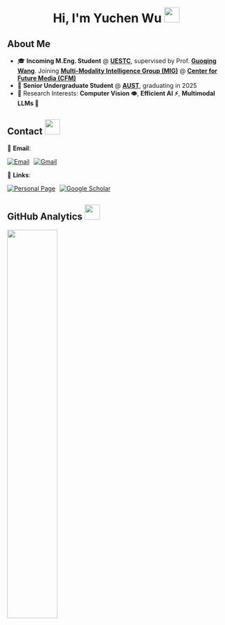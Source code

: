 <h1 align="center">Hi, I'm Yuchen Wu  <img src="https://media.giphy.com/media/hvRJCLFzcasrR4ia7z/giphy.gif" width="35"></h1>

## **About Me**
* 🎓 **Incoming M.Eng. Student** @ **[UESTC](https://www.uestc.edu.cn/)**, supervised by Prof. **[Guoqing Wang](https://faculty.uestc.edu.cn/wangguoqing2/zh_CN/index.htm)**. Joining **[Multi-Modality Intelligence Group (MIG)](https://github.com/MIG-UESTC-Lab)** @ **[Center for Future Media (CFM)](https://cfm.uestc.edu.cn/index)**
* 🏫 **Senior Undergraduate Student** @ **[AUST](https://www.aust.edu.cn/)**, graduating in 2025
* 🧠 Research Interests: **Computer Vision 👁️**, **Efficient AI ⚡**, **Multimodal LLMs 🤖**

## **Contact** <img src="https://imgcdn.sigstick.com/mI49g7z4OAzFPOFhnVQN/8-1.thumb128.png" width="35">

📧 **Email**:  
<div style="display: flex; gap: 10px;">
  <a href="mailto:ycwu73@163.COM">
    <img src="https://img.shields.io/badge/Email-ycwu%40aust.edu.cn-important" alt="Email">
  </a>
  <a href="mailto:ycwu73@gmail.com">
    <img src="https://img.shields.io/badge/Gmail-ycwu73%40gmail.com-red" alt="Gmail">
  </a>
</div>

🔗 **Links**:  
<div style="display: flex; gap: 10px;">
  <a href="https://yuchenwu73.github.io//">
    <img src="https://img.shields.io/badge/Personal%20Page-Visit-blueviolet" alt="Personal Page">
  </a>
  <a href="https://scholar.google.com/citations?user=65tbx9UAAAAJ&hl=en">
    <img src="https://img.shields.io/badge/Google%20Scholar-Profile-blue" alt="Google Scholar">
  </a>
</div>

## **GitHub Analytics** <img src="https://imgcdn.sigstick.com/NeqD2mm7O7HjGZpA2FUI/7-1.thumb128.webp" width="35">
<p align="left">
  <img width="48%" src="https://github-readme-stats.vercel.app/api?username=yuchenwu73&show_icons=true&theme=calm&count_private=true" />
</p>


